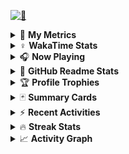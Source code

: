 [![🐙](https://hits.seeyoufarm.com/api/count/incr/badge.svg?url=https%3A%2F%2Fgithub.com%2Fktnkk%2Fhit-counter&count_bg=%23070707&title_bg=%23070707&icon=&icon_color=%23E7E7E7&title=visitors&edge_flat=true)](https://hits.seeyoufarm.com)

<details>
  <summary>🎼 <strong>My Metrics</strong></summary>
  
  <br>
  
 ![🐳](https://github.com/ktnkk/ktnkk/blob/main/github-metrics.svg)
  
  ***
</details>

<details>
  <summary>♀️ <strong>WakaTime Stats</strong></summary>
  
  <br>
  
<!--START_SECTION:waka-->
**🐱 My GitHub Data** 

> 🏆 1,560 Contributions in the Year 2021
 > 
> 📦 1.6 MB Used in GitHub's Storage 
 > 
> 💼 Opted to Hire
 > 
> 📜 9 Public Repositories 
 > 
> 🔑 23 Private Repositories  
 > 
**I'm a Night 🦉** 

```text
🌞 Morning    671 commits    ██████████░░░░░░░░░░░░░░░   41.78% 
🌆 Daytime    99 commits     █░░░░░░░░░░░░░░░░░░░░░░░░   6.16% 
🌃 Evening    355 commits    █████░░░░░░░░░░░░░░░░░░░░   22.1% 
🌙 Night      481 commits    ███████░░░░░░░░░░░░░░░░░░   29.95%

```
📅 **I'm Most Productive on Friday** 

```text
Monday       196 commits    ███░░░░░░░░░░░░░░░░░░░░░░   12.2% 
Tuesday      211 commits    ███░░░░░░░░░░░░░░░░░░░░░░   13.14% 
Wednesday    259 commits    ████░░░░░░░░░░░░░░░░░░░░░   16.13% 
Thursday     247 commits    ███░░░░░░░░░░░░░░░░░░░░░░   15.38% 
Friday       265 commits    ████░░░░░░░░░░░░░░░░░░░░░   16.5% 
Saturday     253 commits    ████░░░░░░░░░░░░░░░░░░░░░   15.75% 
Sunday       175 commits    ██░░░░░░░░░░░░░░░░░░░░░░░   10.9%

```


📊 **This Week I Spent My Time On** 

```text
⌚︎ Time Zone: America/New_York

💬 Programming Languages: 
Other                    67 hrs 15 mins      ██████████████████████░░░   88.88% 
JavaScript               4 hrs 51 mins       █░░░░░░░░░░░░░░░░░░░░░░░░   6.42% 
Markdown                 1 hr 59 mins        ░░░░░░░░░░░░░░░░░░░░░░░░░   2.64% 
JSON                     29 mins             ░░░░░░░░░░░░░░░░░░░░░░░░░   0.65% 
YAML                     28 mins             ░░░░░░░░░░░░░░░░░░░░░░░░░   0.63%

🔥 Editors: 
Browser                  66 hrs 7 mins       █████████████████████░░░░   87.37% 
IntelliJ                 9 hrs 33 mins       ███░░░░░░░░░░░░░░░░░░░░░░   12.63%

💻 Operating System: 
Mac                      75 hrs 40 mins      █████████████████████████   100.0%

```


 Last Updated on 04/10/2021
<!--END_SECTION:waka-->
  
  ***
</details>


<details>
  <summary>🎧 <strong>Now Playing</strong></summary>
  
  <br>
  
 [![🐟](https://spotify-github-profile.vercel.app/api/view?uid=31ybvkrtg6lpzufa4ap3lug3xjfy&cover_image=true&theme=default)](https://open.spotify.com/user/31ybvkrtg6lpzufa4ap3lug3xjfy?si=4d057bb568954fa5)
  
  ***
</details>

<details>
  <summary>🌟 <strong>GitHub Readme Stats</strong></summary>
  
  <br>
  
 <p align="left"> 
  <img alt="🐠" src="https://github-readme-stats.vercel.app/api?username=ktnkk&count_private=true&show_icons=true&theme=dark&include_all_commits=true" />
  <img alt="🐟" src="https://github-readme-stats.vercel.app/api/top-langs/?username=ktnkk&layout=compact&theme=dark&langs_count=10&hide=HTML,CSS,SCSS" />
</p>
  
  ***
</details>

<details>
  <summary>🏆 <strong>Profile Trophies</strong></summary>
  
  <br>
  
  [![🐬](https://github-profile-trophy.vercel.app/?username=ktnkk&rank=SECRET,SSS,SS,S,AAA,AA,A&theme=darkhub&row=1&margin-w=10&no-bg=true)](https://github.com/ryo-ma/github-profile-trophy)
  
  ***
</details>

<details>
  <summary>🃏 <strong>Summary Cards</strong></summary>
  
  <br>
  
  ![🐋](https://github-profile-summary-cards.vercel.app/api/cards/profile-details?username=ktnkk&theme=github_dark)
  ![🦑](https://github-profile-summary-cards.vercel.app/api/cards/repos-per-language?username=ktnkk&theme=github_dark)
  ![🦭](https://github-profile-summary-cards.vercel.app/api/cards/most-commit-language?username=ktnkk&theme=github_dark)
  ![🦀](https://github-profile-summary-cards.vercel.app/api/cards/stats?username=ktnkk&theme=github_dark)
  ![🦈](https://github-profile-summary-cards.vercel.app/api/cards/productive-time?username=ktnkk&theme=github_dark)
  
  ***
</details>

<details>
  <summary>⚡ <strong>Recent Activities</strong></summary>
  
  <br>
  
  <!--START_SECTION:activity-->
1. ❗️ Closed issue [#63](https://github.com/ktnkk/blog/issues/63) in [ktnkk/blog](https://github.com/ktnkk/blog)
2. 🎉 Merged PR [#64](https://github.com/ktnkk/blog/pull/64) in [ktnkk/blog](https://github.com/ktnkk/blog)
3. 💪 Opened PR [#64](https://github.com/ktnkk/blog/pull/64) in [ktnkk/blog](https://github.com/ktnkk/blog)
4. ❗️ Opened issue [#63](https://github.com/ktnkk/blog/issues/63) in [ktnkk/blog](https://github.com/ktnkk/blog)
5. 🎉 Merged PR [#62](https://github.com/ktnkk/blog/pull/62) in [ktnkk/blog](https://github.com/ktnkk/blog)
6. 💪 Opened PR [#62](https://github.com/ktnkk/blog/pull/62) in [ktnkk/blog](https://github.com/ktnkk/blog)
7. 🎉 Merged PR [#52](https://github.com/ktnkk/blog/pull/52) in [ktnkk/blog](https://github.com/ktnkk/blog)
8. 🎉 Merged PR [#53](https://github.com/ktnkk/blog/pull/53) in [ktnkk/blog](https://github.com/ktnkk/blog)
9. 🎉 Merged PR [#54](https://github.com/ktnkk/blog/pull/54) in [ktnkk/blog](https://github.com/ktnkk/blog)
10. 🎉 Merged PR [#55](https://github.com/ktnkk/blog/pull/55) in [ktnkk/blog](https://github.com/ktnkk/blog)
<!--END_SECTION:activity-->
  
***
</details>

<details>
  <summary>🔥 <strong>Streak Stats</strong></summary>
  
  <br>
  
  [![🐠](http://github-readme-streak-stats.herokuapp.com?user=ktnkk&theme=dark)](https://git.io/streak-stats)
  
  ***
</details>

<details>
  <summary>📈 <strong>Activity Graph</strong></summary>
  
  <br>
  
  [![🐡](https://activity-graph.herokuapp.com/graph?username=ktnkk&theme=xcode)](https://github.com/ashutosh00710/github-readme-activity-graph)
  
  ***
</details>
